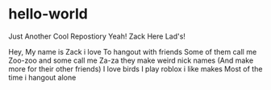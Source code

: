 # hello-world
Just Another Cool Repostiory Yeah!
Zack Here Lad's!

Hey, My name is Zack i love To hangout with friends Some of them call me Zoo-zoo and some call me Za-za they make weird nick names (And make more for their other friends) I love birds I play roblox i like makes Most of the time i hangout alone
